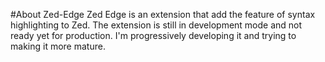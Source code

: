 #About Zed-Edge
Zed Edge is an extension that add the feature of syntax highlighting to Zed.
The extension is still in development mode and not ready yet for production.
I'm progressively developing it and trying to making it more mature.
